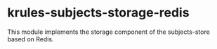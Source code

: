 # krules-subjects-storage-redis

This module implements the storage component of the subjects-store based on Redis.
